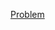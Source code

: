 [Problem](https://codingcompetitions.withgoogle.com/kickstart/round/000000000019ff47/00000000003bf4ed)
